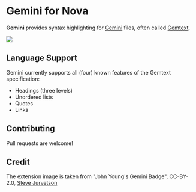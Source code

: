 # Gemini for Nova

**Gemini** provides syntax highlighting for [Gemini](https://portal.mozz.us/gemini/gemini.circumlunar.space/) files, often called [Gemtext](https://portal.mozz.us/gemini/gemini.circumlunar.space/docs/gemtext.gmi).

![](https://i.snap.as/ArtPoHqV.png)

## Language Support

Gemini currently supports all (four) known features of the Gemtext specification:

- Headings (three levels)
- Unordered lists
- Quotes
- Links

## Contributing

Pull requests are welcome!

## Credit

The extension image is taken from "John Young's Gemini Badge", CC-BY-2.0, [Steve Jurvetson](https://www.flickr.com/photos/44124348109@N01/5798784176)
